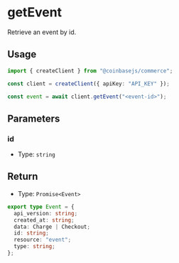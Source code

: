 # getEvent

Retrieve an event by id.

## Usage

```ts
import { createClient } from "@coinbasejs/commerce";

const client = createClient({ apiKey: "API_KEY" });

const event = await client.getEvent("<event-id>");
```

## Parameters

### id

- Type: `string`

## Return

- Type: `Promise<Event>`

```ts
export type Event = {
  api_version: string;
  created_at: string;
  data: Charge | Checkout;
  id: string;
  resource: "event";
  type: string;
};
```
